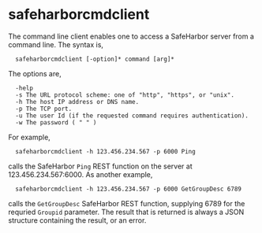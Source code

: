 # safeharborcmdclient
The command line client enables one to access a SafeHarbor server from a command line.
The syntax is,
```
  safeharborcmdclient [-option]* command [arg]*
```
The options are,
```
  -help
  -s The URL protocol scheme: one of "http", "https", or "unix".
  -h The host IP address or DNS name.
  -p The TCP port.
  -u The user Id (if the requested command requires authentication).
  -w The password ( " " )
```
For example,
```
  safeharborcmdclient -h 123.456.234.567 -p 6000 Ping
```
calls the SafeHarbor `Ping` REST function on the server at 123.456.234.567:6000.
As another example,
```
  safeharborcmdclient -h 123.456.234.567 -p 6000 GetGroupDesc 6789
```
calls the `GetGroupDesc` SafeHarbor REST function, supplying 6789 for the requried `Groupid` parameter.
The result that is returned is always a JSON structure containing the result, or an error.
